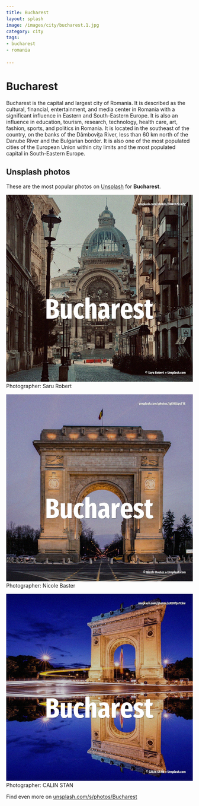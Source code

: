 ```yaml
---
title: Bucharest
layout: splash
image: /images/city/bucharest.1.jpg
category: city
tags:
- bucharest
- romania

---
```

# Bucharest

Bucharest  is the capital and largest city of Romania. It is described as the cultural, financial, entertainment, and media center in Romania with a  significant influence in Eastern and South-Eastern Europe. It is also an influence in education, tourism, research, technology, health care, art, fashion,  sports, and politics in Romania. It is located in the southeast of the country, on the banks of the Dâmbovița River, less than 60 km   north of the Danube River and the Bulgarian border. It is also one of the most populated cities of the European Union  within city limits and the most  populated capital in South-Eastern Europe. 

 
## Unsplash photos
These are the most popular photos on [Unsplash](https://unsplash.com) for **Bucharest**.
 
![Bucharest](/images/city/bucharest.1.jpg)
Photographer:  Saru Robert
 
![Bucharest](/images/city/bucharest.2.jpg)
Photographer:  Nicole Baster
 
![Bucharest](/images/city/bucharest.3.jpg)
Photographer:  CALIN STAN
 
Find even more on [unsplash.com/s/photos/Bucharest](https://unsplash.com/s/photos/Bucharest)
 
